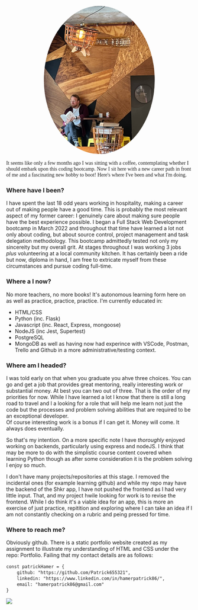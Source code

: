 <p align="center">
<img src="./images/readingAtLeague.jpeg" alt="Reading over a coffee" height=400 style="border-radius: 50%" >
</p>
<p style="font-family: Times-New-Roman">
It seems like only a few months ago I was sitting with a coffee, contemplating whether I should embark upon this coding bootcamp. Now I sit here with a new career path in front of me and a fascinating new hobby to boot! Here's where I've been and what I'm doing.
</p>

### **Where have I been?**
I have spent the last 18 odd years working in hospitality, making a career out of making people have a good time. This is probably the most relevant aspect of my former career: I genuinely care about making sure people have the best experience possible. I began a Full Stack Web Development bootcamp in March 2022 and throughout that time have learned a lot not only about coding, but about source control, project management and task delegation methodology.
This bootcamp admittedly tested not only my sincereity but my overall grit. At stages throughout I was working 3 jobs _plus_ volunteering at a local community kitchen. It has certainly been a ride but now, diploma in hand, I am free to extricate myself from these circumstances and pursue coding full-time.

### **Where a I now?**
 No more teachers, no more books! It's autonomous learning form here on as well as practice, practice, practice. I'm currently educated in:  
 - HTML/CSS
 - Python (inc. Flask)
 - Javascript (inc. React, Express, mongoose)
 - NodeJS (inc Jest, Supertest)
 - PostgreSQL
 - MongoDB
as well as having now had experince with VSCode, Postman, Trello and Github in a more administrative/testing context.

### **Where am I headed?**
I was told early on that when you graduate you ahve three choices. You can go and get a job that provides great mentoring, really interesting work or substantial money. At best you can two out of three.
That is the order of my priorities for now. While I have learned a lot I know that there is still a long road to travel and I a looking for a role that will help me learn not just the code but the processes and problem solving abilities that are required to be an exceptional developer.  
Of course interesting work is a bonus if I can get it.
Money will come. It always does eventually.

So that's my intention. On a more specific note I have _thoroughly_ enjoyed working on backends, particularly using express and nodeJS. I think that may be more to do with the simplistic course content covered when learning Python though as after some consideration it is the problem solving I enjoy so much.

I don't have many projects/repositories at this stage. I removed the incidental ones (for example learning github) and while my repo may have the backend of the Shkr app, I have not pushed the frontend as I had very little input. That, and my project hwile looking for work is to revise the frontend. While I do think it's a viable idea for an app, this is more an exercise of just practice, repitition and exploring where I can take an idea if I am not constantly checking on a rubric and peing pressed for time.

### **Where to reach me?**
Obviously github. 
There is a static portfolio website created as my assignment to illustrate my understanding of HTML and CSS under the repo: Portfolio. Failing that my contact details are as follows:
```
const patrickHamer = {
    github: "https://github.com/Patrick655321",
    linkedin: "https://www.linkedin.com/in/hamerpatrick86/",
    email: "hamerpatrick86@gmail.com"
} 
```


<img src="https://github-readme-stats.vercel.app/api?username=Patrick655321&show_icons=true"/>



 
<!--
**Patrick655321/Patrick655321** is a ✨ _special_ ✨ repository because its `README.md` (this file) appears on your GitHub profile.

Here are some ideas to get you started:

- 🔭 I’m currently working on ...
- 🌱 I’m currently learning ...
- 👯 I’m looking to collaborate on ...
- 🤔 I’m looking for help with ...
- 💬 Ask me about ...
- 📫 How to reach me: ...
- 😄 Pronouns: ...
- ⚡ Fun fact: ...
-->
